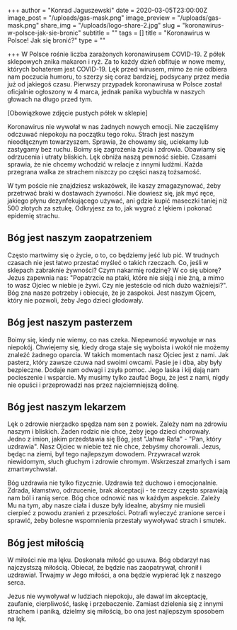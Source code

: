 +++
author = "Konrad Jaguszewski"
date = 2020-03-05T23:00:00Z
image_post = "/uploads/gas-mask.png"
image_preview = "/uploads/gas-mask.png"
share_img = "/uploads/logo-share-2.jpg"
slug = "koronawirus-w-polsce-jak-sie-bronic"
subtitle = ""
tags = []
title = "Koronawirus w Polsce! Jak się bronić?"
type = ""

+++
W Polsce rośnie liczba zarażonych koronawirusem COVID-19. Z półek sklepowych znika makaron i ryż. Za to każdy dzień obfituje w nowe memy, których bohaterem jest COVID-19. Lęk przed wirusem, mimo że nie odbiera nam poczucia humoru, to szerzy się coraz bardziej, podsycany przez media już od jakiegoś czasu. Pierwszy przypadek koronawirusa w Polsce został oficjalnie ogłoszony w 4 marca, jednak panika wybuchła w naszych głowach na długo przed tym.

\[Obowiązkowe zdjęcie pustych półek w sklepie\]

Koronawirus nie wywołał w nas żadnych nowych emocji. Nie zaczęliśmy odczuwać niepokoju na początku tego roku. Strach jest naszym nieodłącznym towarzyszem. Sprawia, że chowamy się, uciekamy lub zastygamy bez ruchu. Boimy się zagrożenia życia i zdrowia. Obawiamy się odrzucenia i utraty bliskich. Lęk obniża naszą pewność siebie. Czasami sprawia, że nie chcemy wchodzić w relacje z innymi ludźmi. Każda przegrana walka ze strachem niszczy po części naszą tożsamość.

W tym poście nie znajdziesz wskazówek, ile kaszy zmagazynować, żeby przetrwać braki w dostawach żywności. Nie dowiesz się, jak myć ręce, jakiego płynu dezynfekującego używać, ani gdzie kupić maseczki taniej niż 500 złotych za sztukę. Odkryjesz za to, jak wygrać z lękiem i pokonać epidemię strachu.

## Bóg jest naszym zaopatrzeniem

Często martwimy się o życie, o to, co będziemy jeść lub pić. W trudnych czasach nie jest łatwo przestać myśleć o takich rzeczach. Co, jeśli w sklepach zabraknie żywności? Czym nakarmię rodzinę? W co się ubiorę? Jezus zapewnia nas: "Popatrzcie na ptaki, które nie sieją i nie żną, a mimo to wasz Ojciec w niebie je żywi. Czy nie jesteście od nich dużo ważniejsi?". Bóg zna nasze potrzeby i obiecuje, że je zaspokoi. Jest naszym Ojcem, który nie pozwoli, żeby Jego dzieci głodowały.

## Bóg jest naszym pasterzem

Boimy się, kiedy nie wiemy, co nas czeka. Niepewność wywołuje w nas niepokój. Chwiejemy się, kiedy droga staje się wyboista i wokół nie możemy znaleźć żadnego oparcia. W takich momentach nasz Ojciec jest z nami. Jak pasterz, który zawsze czuwa nad swoimi owcami. Pasie je i dba, aby były bezpieczne. Dodaje nam odwagi i zsyła pomoc. Jego laska i kij dają nam pocieszenie i wsparcie. My musimy tylko zaufać Bogu, że jest z nami, nigdy nie opuści i przeprowadzi nas przez najciemniejszą dolinę.

## Bóg jest naszym lekarzem

Lęk o zdrowie nierzadko spędza nam sen z powiek. Zależy nam na zdrowiu naszym i bliskich. Żaden rodzic nie chce, żeby jego dzieci chorowały. Jedno z imion, jakim przedstawia się Bóg, jest "Jahwe Rafa" - "Pan, który uzdrawia". Nasz Ojciec w niebie też nie chce, żebyśmy chorowali. Jezus, będąc na ziemi, był tego najlepszym dowodem. Przywracał wzrok niewidomym, słuch głuchym i zdrowie chromym. Wskrzeszał zmarłych i sam zmartwychwstał.

Bóg uzdrawia nie tylko fizycznie. Uzdrawia też duchowo i emocjonalnie. Zdrada, kłamstwo, odrzucenie, brak akceptacji - te rzeczy często sprawiają nam ból i ranią serce. Bóg chce odnowić nas w każdym aspekcie. Zależy Mu na tym, aby nasze ciała i dusze były idealne, abyśmy nie musieli cierpieć z powodu zranień z przeszłości. Potrafi wyleczyć zranione serce i sprawić, żeby bolesne wspomnienia przestały wywoływać strach i smutek.

## Bóg jest miłością

W miłości nie ma lęku. Doskonała miłość go usuwa. Bóg obdarzył nas najczystszą miłością. Obiecał, że będzie nas zaopatrywał, chronił i uzdrawiał. Trwajmy w Jego miłości, a ona będzie wypierać lęk z naszego serca.

Jezus nie wywoływał w ludziach niepokoju, ale dawał im akceptację, zaufanie, cierpliwość, łaskę i przebaczenie. Zamiast dzielenia się z innymi strachem i paniką, dzielmy się miłością, bo ona jest najlepszym sposobem na lęk.
